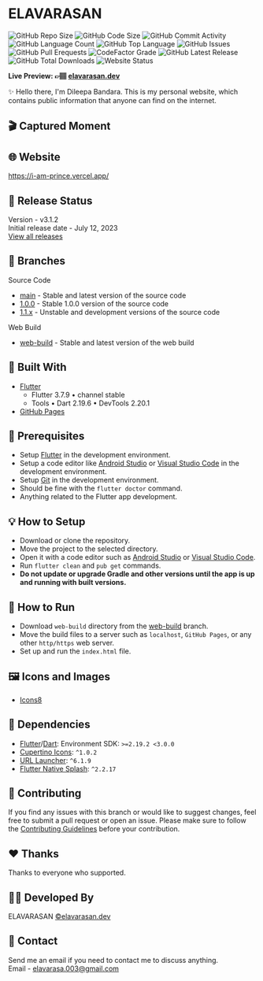 # ELAVARASAN

![GitHub Repo Size](https://img.shields.io/github/repo-size/follow-prince/elavarasan.dev?color=d62936&label=Repo%20Size&style=flat-square)
![GitHub Code Size](https://img.shields.io/github/languages/code-size/follow-prince/elavarasan.dev?color=e6a400&label=Code%20Size&style=flat-square)
![GitHub Commit Activity](https://img.shields.io/github/commit-activity/m/follow-prince/elavarasan.dev?color=138a3d&label=Commit%20Activity&style=flat-square)
![GitHub Language Count](https://img.shields.io/github/languages/count/follow-prince/elavarasan.dev?color=1f77b4&label=Total%20Languages&style=flat-square)
![GitHub Top Language](https://img.shields.io/github/languages/top/follow-prince/elavarasan.dev?color=7f0c7f&style=flat-square)
![GitHub Issues](https://img.shields.io/github/issues/follow-prince/elavarasan.dev?color=098f76&label=GitHub%20Issues&style=flat-square)
![GitHub Pull Erequests](https://img.shields.io/github/issues-pr/follow-prince/elavarasan.dev?color=2c324f&label=GitHub%20Pull%20Requests&style=flat-square)
![CodeFactor Grade](https://img.shields.io/codefactor/grade/github/follow-prince/elavarasan.dev?color=0c22ed&label=CodeFactor%20Grade&style=flat-square)
![GitHub Latest Release](https://img.shields.io/github/v/release/follow-prince/elavarasan.dev?color=f5426f&label=Latest%20Release&style=flat-square)
![GitHub Total Downloads](https://img.shields.io/github/downloads/follow-prince/elavarasan.dev/total?color=4a2600&label=Total%20Downloads&style=flat-square)
![Website Status](https://img.shields.io/website?down_message=Down%20%26%20Offline&label=Website%20Status&up_message=Up%20%26%20Online&url=https%3A%2F%2Fdileepabandara.dev)

**Live Preview: 👉🏽 [elavarasan.dev](https://i-am-prince.vercel.app)**

✨ Hello there, I'm Dileepa Bandara. This is my personal website, which contains public information that anyone can find on the internet.

## 🎬 Captured Moment

<!-- [//]#![cover](https://user-images.githubusercontent.com/80202913/231434564-ce1b5761-3f5e-4c85-8593-87bda5a79d62.gif) -->

## 🌐 Website

<https://i-am-prince.vercel.app/>  


## 🎉 Release Status

Version - v3.1.2  
Initial release date - July 12, 2023  
[View all releases](https://github.com/follow-prince/elavarasan.dev/releases)

## 🍃 Branches

Source Code

- [main](https://github.com/follow-prince/elavarasan.dev/tree/main) - Stable and latest version of the source code
- [1.0.0](https://github.com/follow-prince/elavarasan.dev,v/tree/1.0.0) - Stable 1.0.0 version of the source code
- [1.1.x](https://github.com/follow-prince/elavarasan.dev/tree/1.1.x) - Unstable and development versions of the source code

Web Build

- [web-build](https://github.com/follow-prince/elavarasan.dev/tree/web-build) - Stable and latest version of the web build

## 💙 Built With

- [Flutter](https://flutter.dev)
  - Flutter 3.7.9 • channel stable
  - Tools • Dart 2.19.6 • DevTools 2.20.1
- [GitHub Pages](https://pages.github.com)

## 📌 Prerequisites

- Setup [Flutter](https://flutter.dev) in the development environment.
- Setup a code editor like [Android Studio](https://developer.android.com/studio) or [Visual Studio Code](https://code.visualstudio.com) in the development environment.
- Setup [Git](https://git-scm.com) in the development environment.
- Should be fine with the `flutter doctor` command.
- Anything related to the Flutter app development.

## 💡 How to Setup

- Download or clone the repository.
- Move the project to the selected directory.
- Open it with a code editor such as [Android Studio](https://developer.android.com/studio) or [Visual Studio Code](https://code.visualstudio.com).
- Run `flutter clean` and `pub get` commands.
- **Do not update or upgrade Gradle and other versions until the app is up and running with built versions.**

## 🚀 How to Run

- Download `web-build` directory from the [web-build](https://github.com/follow-prince/elavarasan.dev/tree/web-build) branch.
- Move the build files to a server such as `localhost`, `GitHub Pages`, or any other `http/https` web server.
- Set up and run the `index.html` file.

## 🖼️ Icons and Images

- [Icons8](https://icons8.com)

## 💎 Dependencies

- [Flutter](https://flutter.dev)/[Dart](https://dart.dev): Environment SDK: `>=2.19.2 <3.0.0`
- [Cupertino Icons](https://pub.dev/packages/cupertino_icons): `^1.0.2`
- [URL Launcher](https://pub.dev/packages/url_launcher): `^6.1.9`
- [Flutter Native Splash](https://pub.dev/packages/flutter_native_splash): `^2.2.17`

## 💙 Contributing

If you find any issues with this branch or would like to suggest changes, feel free to submit a pull request or open an issue. Please make sure to follow the [Contributing Guidelines](https://github.com/dileepabandara/dileepabandara.dev/blob/main/CONTRIBUTING.md) before your contribution.

## ❤️ Thanks

Thanks to everyone who supported.


## 👨‍💻 Developed By

ELAVARASAN
[©elavarasan.dev](https://i-am-prince.vercel.app)

## 💬 Contact

Send me an email if you need to contact me to discuss anything.  
Email - <elavarasa.003@gmail.com>
